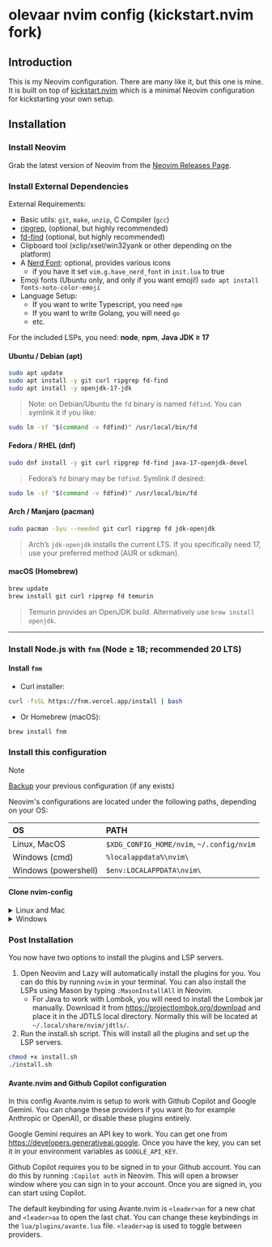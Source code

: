 # olevaar nvim config (kickstart.nvim fork) 

## Introduction

This is my Neovim configuration. 
There are many like it, but this one is mine.
It is built on top of [kickstart.nvim](https://github.com/nvim-lua/kickstart.nvim)
which is a minimal Neovim configuration for kickstarting your own setup.

## Installation

### Install Neovim

Grab the latest version of Neovim from the [Neovim Releases Page](https://github.com/neovim/neovim/releases). 

### Install External Dependencies

External Requirements:
- Basic utils: `git`, `make`, `unzip`, C Compiler (`gcc`)
- [ripgrep](https://github.com/BurntSushi/ripgrep#installation), (optional, but highly recommended)
- [fd-find](https://github.com/sharkdp/fd#installation) (optional, but highly recommended)
- Clipboard tool (xclip/xsel/win32yank or other depending on the platform)
- A [Nerd Font](https://www.nerdfonts.com/): optional, provides various icons
  - if you have it set `vim.g.have_nerd_font` in `init.lua` to true
- Emoji fonts (Ubuntu only, and only if you want emoji!) `sudo apt install fonts-noto-color-emoji`
- Language Setup:
  - If you want to write Typescript, you need `npm`
  - If you want to write Golang, you will need `go`
  - etc.


For the included LSPs, you need: **node**, **npm**, **Java JDK ≥ 17**

#### Ubuntu / Debian (apt)

```sh
sudo apt update
sudo apt install -y git curl ripgrep fd-find
sudo apt install -y openjdk-17-jdk
```

> Note: on Debian/Ubuntu the `fd` binary is named `fdfind`. You can symlink it if you like:

```sh
sudo ln -sf "$(command -v fdfind)" /usr/local/bin/fd
```

#### Fedora / RHEL (dnf)

```sh
sudo dnf install -y git curl ripgrep fd-find java-17-openjdk-devel
```

> Fedora’s `fd` binary may be `fdfind`. Symlink if desired:

```sh
sudo ln -sf "$(command -v fdfind)" /usr/local/bin/fd
```

#### Arch / Manjaro (pacman)

```sh
sudo pacman -Syu --needed git curl ripgrep fd jdk-openjdk
```

> Arch’s `jdk-openjdk` installs the current LTS. If you specifically need 17, use your preferred method (AUR or sdkman).

#### macOS (Homebrew)

```sh
brew update
brew install git curl ripgrep fd temurin
```

> Temurin provides an OpenJDK build. Alternatively use `brew install openjdk`.

---

### Install Node.js with `fnm` (Node ≥ 18; recommended 20 LTS)

#### Install `fnm`

- Curl installer:

```sh
curl -fsSL https://fnm.vercel.app/install | bash
```

- Or Homebrew (macOS):

```sh
brew install fnm
```

### Install this configuration

> [!NOTE]
> [Backup](#FAQ) your previous configuration (if any exists)

Neovim's configurations are located under the following paths, depending on your OS:

| OS | PATH |
| :- | :--- |
| Linux, MacOS | `$XDG_CONFIG_HOME/nvim`, `~/.config/nvim` |
| Windows (cmd)| `%localappdata%\nvim\` |
| Windows (powershell)| `$env:LOCALAPPDATA\nvim\` |


#### Clone nvim-config

<details><summary> Linux and Mac </summary>

```sh
git clone https://github.com/olevaar/kickstart.nvim.git "${XDG_CONFIG_HOME:-$HOME/.config}"/nvim
```

</details>

<details><summary> Windows </summary>

If you're using `cmd.exe`:

```
git clone https://github.com/olevaar/kickstart.nvim.git "%localappdata%\nvim"
```

If you're using `powershell.exe`

```
git clone https://github.com/olevaar/kickstart.nvim.git "${env:LOCALAPPDATA}\nvim"
```

</details>

### Post Installation

You now have two options to install the plugins and LSP servers.

1. Open Neovim and Lazy will automatically install the plugins for you.
   You can do this by running `nvim` in your terminal. You can also install the LSPs using Mason by typing `:MasonInstallAll` in Neovim.
   - For Java to work with Lombok, you will need to install the Lombok jar manually. Download it from https://projectlombok.org/download and place it in the JDTLS local directory. Normally this will be located at `~/.local/share/nvim/jdtls/`. 
2. Run the install.sh script. This will install all the plugins and set up the LSP servers.

```sh
chmod +x install.sh 
./install.sh
```

#### Avante.nvim and Github Copilot configuration
In this config Avante.nvim is setup to work with Github Copilot and Google Gemini. You can change these providers if you want (to for example Anthropic or OpenAI), or disable these plugins entirely. 

Google Gemini requires an API key to work. You can get one from https://developers.generativeai.google. Once you have the key, you can set it in your environment variables as `GOOGLE_API_KEY`.

Github Copilot requires you to be signed in to your Github account. You can do this by running `:Copilot auth` in Neovim. This will open a browser window where you can sign in to your account. Once you are signed in, you can start using Copilot.

The default keybinding for using Avante.nvim is ```<leader>an``` for a new chat and ```<leader>aa``` to open the last chat. You can change these keybindings in the `lua/plugins/avante.lua` file. ```<leader>ap``` is used to toggle between providers.
